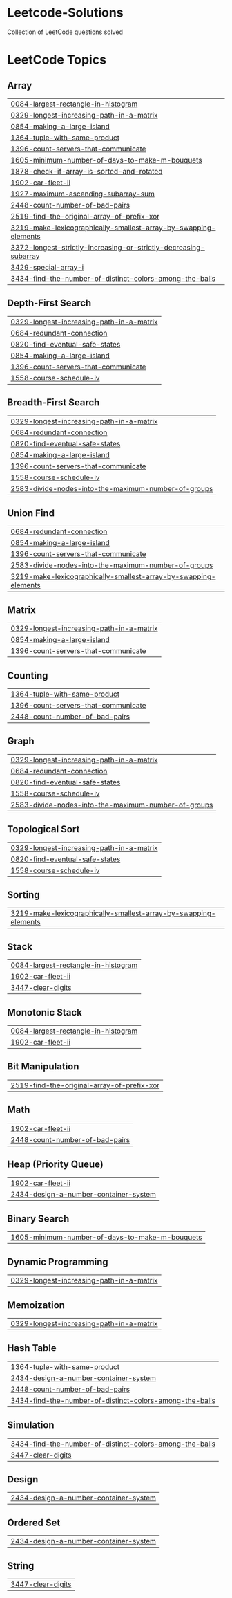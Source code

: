 # Leetcode-Solutions
Collection of LeetCode questions solved

<!---LeetCode Topics Start-->
# LeetCode Topics
## Array
|  |
| ------- |
| [0084-largest-rectangle-in-histogram](https://github.com/iambyt3z/leetcode-solutions/tree/master/0084-largest-rectangle-in-histogram) |
| [0329-longest-increasing-path-in-a-matrix](https://github.com/iambyt3z/leetcode-solutions/tree/master/0329-longest-increasing-path-in-a-matrix) |
| [0854-making-a-large-island](https://github.com/iambyt3z/leetcode-solutions/tree/master/0854-making-a-large-island) |
| [1364-tuple-with-same-product](https://github.com/iambyt3z/leetcode-solutions/tree/master/1364-tuple-with-same-product) |
| [1396-count-servers-that-communicate](https://github.com/iambyt3z/leetcode-solutions/tree/master/1396-count-servers-that-communicate) |
| [1605-minimum-number-of-days-to-make-m-bouquets](https://github.com/iambyt3z/leetcode-solutions/tree/master/1605-minimum-number-of-days-to-make-m-bouquets) |
| [1878-check-if-array-is-sorted-and-rotated](https://github.com/iambyt3z/leetcode-solutions/tree/master/1878-check-if-array-is-sorted-and-rotated) |
| [1902-car-fleet-ii](https://github.com/iambyt3z/leetcode-solutions/tree/master/1902-car-fleet-ii) |
| [1927-maximum-ascending-subarray-sum](https://github.com/iambyt3z/leetcode-solutions/tree/master/1927-maximum-ascending-subarray-sum) |
| [2448-count-number-of-bad-pairs](https://github.com/iambyt3z/leetcode-solutions/tree/master/2448-count-number-of-bad-pairs) |
| [2519-find-the-original-array-of-prefix-xor](https://github.com/iambyt3z/leetcode-solutions/tree/master/2519-find-the-original-array-of-prefix-xor) |
| [3219-make-lexicographically-smallest-array-by-swapping-elements](https://github.com/iambyt3z/leetcode-solutions/tree/master/3219-make-lexicographically-smallest-array-by-swapping-elements) |
| [3372-longest-strictly-increasing-or-strictly-decreasing-subarray](https://github.com/iambyt3z/leetcode-solutions/tree/master/3372-longest-strictly-increasing-or-strictly-decreasing-subarray) |
| [3429-special-array-i](https://github.com/iambyt3z/leetcode-solutions/tree/master/3429-special-array-i) |
| [3434-find-the-number-of-distinct-colors-among-the-balls](https://github.com/iambyt3z/leetcode-solutions/tree/master/3434-find-the-number-of-distinct-colors-among-the-balls) |
## Depth-First Search
|  |
| ------- |
| [0329-longest-increasing-path-in-a-matrix](https://github.com/iambyt3z/leetcode-solutions/tree/master/0329-longest-increasing-path-in-a-matrix) |
| [0684-redundant-connection](https://github.com/iambyt3z/leetcode-solutions/tree/master/0684-redundant-connection) |
| [0820-find-eventual-safe-states](https://github.com/iambyt3z/leetcode-solutions/tree/master/0820-find-eventual-safe-states) |
| [0854-making-a-large-island](https://github.com/iambyt3z/leetcode-solutions/tree/master/0854-making-a-large-island) |
| [1396-count-servers-that-communicate](https://github.com/iambyt3z/leetcode-solutions/tree/master/1396-count-servers-that-communicate) |
| [1558-course-schedule-iv](https://github.com/iambyt3z/leetcode-solutions/tree/master/1558-course-schedule-iv) |
## Breadth-First Search
|  |
| ------- |
| [0329-longest-increasing-path-in-a-matrix](https://github.com/iambyt3z/leetcode-solutions/tree/master/0329-longest-increasing-path-in-a-matrix) |
| [0684-redundant-connection](https://github.com/iambyt3z/leetcode-solutions/tree/master/0684-redundant-connection) |
| [0820-find-eventual-safe-states](https://github.com/iambyt3z/leetcode-solutions/tree/master/0820-find-eventual-safe-states) |
| [0854-making-a-large-island](https://github.com/iambyt3z/leetcode-solutions/tree/master/0854-making-a-large-island) |
| [1396-count-servers-that-communicate](https://github.com/iambyt3z/leetcode-solutions/tree/master/1396-count-servers-that-communicate) |
| [1558-course-schedule-iv](https://github.com/iambyt3z/leetcode-solutions/tree/master/1558-course-schedule-iv) |
| [2583-divide-nodes-into-the-maximum-number-of-groups](https://github.com/iambyt3z/leetcode-solutions/tree/master/2583-divide-nodes-into-the-maximum-number-of-groups) |
## Union Find
|  |
| ------- |
| [0684-redundant-connection](https://github.com/iambyt3z/leetcode-solutions/tree/master/0684-redundant-connection) |
| [0854-making-a-large-island](https://github.com/iambyt3z/leetcode-solutions/tree/master/0854-making-a-large-island) |
| [1396-count-servers-that-communicate](https://github.com/iambyt3z/leetcode-solutions/tree/master/1396-count-servers-that-communicate) |
| [2583-divide-nodes-into-the-maximum-number-of-groups](https://github.com/iambyt3z/leetcode-solutions/tree/master/2583-divide-nodes-into-the-maximum-number-of-groups) |
| [3219-make-lexicographically-smallest-array-by-swapping-elements](https://github.com/iambyt3z/leetcode-solutions/tree/master/3219-make-lexicographically-smallest-array-by-swapping-elements) |
## Matrix
|  |
| ------- |
| [0329-longest-increasing-path-in-a-matrix](https://github.com/iambyt3z/leetcode-solutions/tree/master/0329-longest-increasing-path-in-a-matrix) |
| [0854-making-a-large-island](https://github.com/iambyt3z/leetcode-solutions/tree/master/0854-making-a-large-island) |
| [1396-count-servers-that-communicate](https://github.com/iambyt3z/leetcode-solutions/tree/master/1396-count-servers-that-communicate) |
## Counting
|  |
| ------- |
| [1364-tuple-with-same-product](https://github.com/iambyt3z/leetcode-solutions/tree/master/1364-tuple-with-same-product) |
| [1396-count-servers-that-communicate](https://github.com/iambyt3z/leetcode-solutions/tree/master/1396-count-servers-that-communicate) |
| [2448-count-number-of-bad-pairs](https://github.com/iambyt3z/leetcode-solutions/tree/master/2448-count-number-of-bad-pairs) |
## Graph
|  |
| ------- |
| [0329-longest-increasing-path-in-a-matrix](https://github.com/iambyt3z/leetcode-solutions/tree/master/0329-longest-increasing-path-in-a-matrix) |
| [0684-redundant-connection](https://github.com/iambyt3z/leetcode-solutions/tree/master/0684-redundant-connection) |
| [0820-find-eventual-safe-states](https://github.com/iambyt3z/leetcode-solutions/tree/master/0820-find-eventual-safe-states) |
| [1558-course-schedule-iv](https://github.com/iambyt3z/leetcode-solutions/tree/master/1558-course-schedule-iv) |
| [2583-divide-nodes-into-the-maximum-number-of-groups](https://github.com/iambyt3z/leetcode-solutions/tree/master/2583-divide-nodes-into-the-maximum-number-of-groups) |
## Topological Sort
|  |
| ------- |
| [0329-longest-increasing-path-in-a-matrix](https://github.com/iambyt3z/leetcode-solutions/tree/master/0329-longest-increasing-path-in-a-matrix) |
| [0820-find-eventual-safe-states](https://github.com/iambyt3z/leetcode-solutions/tree/master/0820-find-eventual-safe-states) |
| [1558-course-schedule-iv](https://github.com/iambyt3z/leetcode-solutions/tree/master/1558-course-schedule-iv) |
## Sorting
|  |
| ------- |
| [3219-make-lexicographically-smallest-array-by-swapping-elements](https://github.com/iambyt3z/leetcode-solutions/tree/master/3219-make-lexicographically-smallest-array-by-swapping-elements) |
## Stack
|  |
| ------- |
| [0084-largest-rectangle-in-histogram](https://github.com/iambyt3z/leetcode-solutions/tree/master/0084-largest-rectangle-in-histogram) |
| [1902-car-fleet-ii](https://github.com/iambyt3z/leetcode-solutions/tree/master/1902-car-fleet-ii) |
| [3447-clear-digits](https://github.com/iambyt3z/leetcode-solutions/tree/master/3447-clear-digits) |
## Monotonic Stack
|  |
| ------- |
| [0084-largest-rectangle-in-histogram](https://github.com/iambyt3z/leetcode-solutions/tree/master/0084-largest-rectangle-in-histogram) |
| [1902-car-fleet-ii](https://github.com/iambyt3z/leetcode-solutions/tree/master/1902-car-fleet-ii) |
## Bit Manipulation
|  |
| ------- |
| [2519-find-the-original-array-of-prefix-xor](https://github.com/iambyt3z/leetcode-solutions/tree/master/2519-find-the-original-array-of-prefix-xor) |
## Math
|  |
| ------- |
| [1902-car-fleet-ii](https://github.com/iambyt3z/leetcode-solutions/tree/master/1902-car-fleet-ii) |
| [2448-count-number-of-bad-pairs](https://github.com/iambyt3z/leetcode-solutions/tree/master/2448-count-number-of-bad-pairs) |
## Heap (Priority Queue)
|  |
| ------- |
| [1902-car-fleet-ii](https://github.com/iambyt3z/leetcode-solutions/tree/master/1902-car-fleet-ii) |
| [2434-design-a-number-container-system](https://github.com/iambyt3z/leetcode-solutions/tree/master/2434-design-a-number-container-system) |
## Binary Search
|  |
| ------- |
| [1605-minimum-number-of-days-to-make-m-bouquets](https://github.com/iambyt3z/leetcode-solutions/tree/master/1605-minimum-number-of-days-to-make-m-bouquets) |
## Dynamic Programming
|  |
| ------- |
| [0329-longest-increasing-path-in-a-matrix](https://github.com/iambyt3z/leetcode-solutions/tree/master/0329-longest-increasing-path-in-a-matrix) |
## Memoization
|  |
| ------- |
| [0329-longest-increasing-path-in-a-matrix](https://github.com/iambyt3z/leetcode-solutions/tree/master/0329-longest-increasing-path-in-a-matrix) |
## Hash Table
|  |
| ------- |
| [1364-tuple-with-same-product](https://github.com/iambyt3z/leetcode-solutions/tree/master/1364-tuple-with-same-product) |
| [2434-design-a-number-container-system](https://github.com/iambyt3z/leetcode-solutions/tree/master/2434-design-a-number-container-system) |
| [2448-count-number-of-bad-pairs](https://github.com/iambyt3z/leetcode-solutions/tree/master/2448-count-number-of-bad-pairs) |
| [3434-find-the-number-of-distinct-colors-among-the-balls](https://github.com/iambyt3z/leetcode-solutions/tree/master/3434-find-the-number-of-distinct-colors-among-the-balls) |
## Simulation
|  |
| ------- |
| [3434-find-the-number-of-distinct-colors-among-the-balls](https://github.com/iambyt3z/leetcode-solutions/tree/master/3434-find-the-number-of-distinct-colors-among-the-balls) |
| [3447-clear-digits](https://github.com/iambyt3z/leetcode-solutions/tree/master/3447-clear-digits) |
## Design
|  |
| ------- |
| [2434-design-a-number-container-system](https://github.com/iambyt3z/leetcode-solutions/tree/master/2434-design-a-number-container-system) |
## Ordered Set
|  |
| ------- |
| [2434-design-a-number-container-system](https://github.com/iambyt3z/leetcode-solutions/tree/master/2434-design-a-number-container-system) |
## String
|  |
| ------- |
| [3447-clear-digits](https://github.com/iambyt3z/leetcode-solutions/tree/master/3447-clear-digits) |
<!---LeetCode Topics End-->